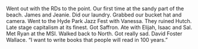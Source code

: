 Went out with the RDs to the point. Our first time at the sandy part of the beach. James and Jeanie. Did our laundry. Grabbed our bucket hat and camera. Went to the Hyde Park Jazz Fest with Vanessa. They ruined Hutch. Late stage capitalism at its finest. Got Saffron. Ate with Elijah, Isaac and Sal. Met Ryan at the MSI. Walked back to North. Got really sad. David Foster Wallace. “I want to write books that people will read in 100 years.”